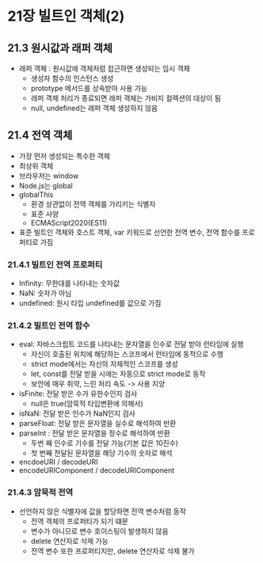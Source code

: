 # 21장 빌트인 객체(2)

## 21.3 원시값과 래퍼 객체

* 래퍼 객체 : 원시값에 객체처럼 접근하면 생성되는 임시 객체
  * 생성자 함수의 인스턴스 생성
  * prototype 메서드를 상속받아 사용 가능
  * 래퍼 객체 처리가 종료되면 래퍼 객체는 가비지 컬렉션의 대상이 됨
  * null, undefined는 래퍼 객체 생성하지 않음



## 21.4 전역 객체

* 가장 먼저 생성되는 특수한 객체
* 최상위 객체
* 브라우저는 window
* Node.js는 global
* globalThis
  * 환경 상관없이 전역 객체를 가리키는 식별자
  * 표준 사양
  * ECMAScript2020(ES11)
* 표준 빌트인 객체와 호스트 객체, var 키워드로 선언한 전역 변수, 전역 함수를 프로퍼티로 가짐



### 21.4.1 빌트인 전역 프로퍼티

* Infinity: 무한대를 나타내는 숫자값
* NaN: 숫자가 아님
* undefined: 원시 타입 undefined를 값으로 가짐



### 21.4.2 빌트인 전역 함수

* eval: 자바스크립트 코드를 나타내는 문자열을 인수로 전달 받아 런타임에 실행
  * 자신이 호출된 위치에 해당하는 스코프에서 런타임에 동적으로 수행
  * strict mode에서는 자신의 자체적인 스코프를 생성
  * let, const를 전달 받을 시에는 자동으로 strict mode로 동작
  * 보안에 매우 취약, 느린 처리 속도 -> 사용 지양
* isFinite: 전달 받은 수가 유한수인지 검사
  * null은 true(암묵적 타입변환에 의해서)
* isNaN: 전달 받은 인수가 NaN인지 검사
* parseFloat: 전달 받은 문자열을 실수로 해석하여 반환
* parseInt : 전달 받은 문자열을 정수로 해석하여 반환
  * 두번 째 인수로 기수를 전달 가능(기본 값은 10진수)
  * 첫 번째 전달된 문자열을 해당 기수의 숫자로 해석
* encdoeURI / decodeURI
* encodeURIComponent / decodeURIComponent



### 21.4.3 암묵적 전역

* 선언하지 않은 식별자에 값을 할당하면 전역 변수처럼 동작
  * 전역 객체의 프로퍼티가 되기 떄문
  * 변수가 아니므로 변수 호이스팅이 발생하지 않음
  * delete 연산자로 삭제 가능
  * 전역 변수 또한 프로퍼티지만, delete 연산자로 삭제 불가